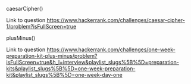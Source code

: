 caesarCipher()

Link to question https://www.hackerrank.com/challenges/caesar-cipher-1/problem?isFullScreen=true

plusMinus()

Link to question https://www.hackerrank.com/challenges/one-week-preparation-kit-plus-minus/problem?isFullScreen=true&h_l=interview&playlist_slugs%5B%5D=preparation-kits&playlist_slugs%5B%5D=one-week-preparation-kit&playlist_slugs%5B%5D=one-week-day-one
